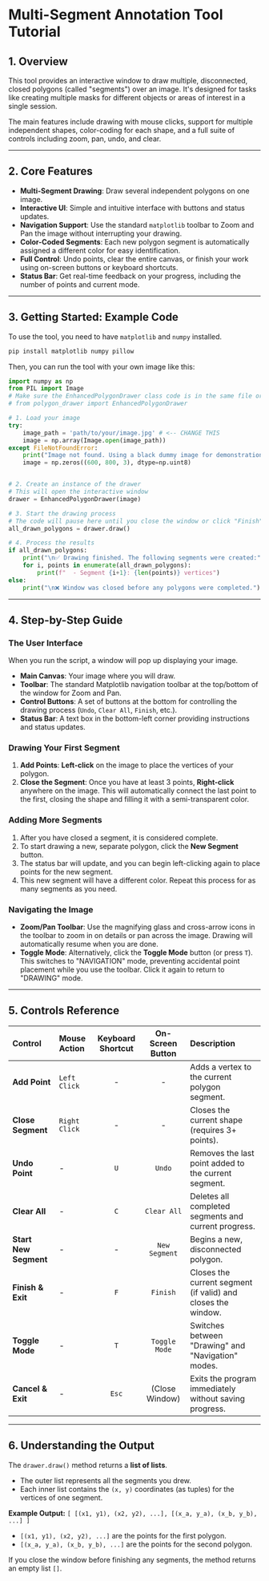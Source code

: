 # Multi-Segment Annotation Tool Tutorial

## 1. Overview

This tool provides an interactive window to draw multiple, disconnected, closed polygons (called "segments") over an image. It's designed for tasks like creating multiple masks for different objects or areas of interest in a single session.

The main features include drawing with mouse clicks, support for multiple independent shapes, color-coding for each shape, and a full suite of controls including zoom, pan, undo, and clear.

---

## 2. Core Features

-   **Multi-Segment Drawing**: Draw several independent polygons on one image.
-   **Interactive UI**: Simple and intuitive interface with buttons and status updates.
-   **Navigation Support**: Use the standard `matplotlib` toolbar to Zoom and Pan the image without interrupting your drawing.
-   **Color-Coded Segments**: Each new polygon segment is automatically assigned a different color for easy identification.
-   **Full Control**: Undo points, clear the entire canvas, or finish your work using on-screen buttons or keyboard shortcuts.
-   **Status Bar**: Get real-time feedback on your progress, including the number of points and current mode.

---

## 3. Getting Started: Example Code

To use the tool, you need to have `matplotlib` and `numpy` installed.

```bash
pip install matplotlib numpy pillow
```

Then, you can run the tool with your own image like this:

```python
import numpy as np
from PIL import Image
# Make sure the EnhancedPolygonDrawer class code is in the same file or imported
# from polygon_drawer import EnhancedPolygonDrawer 

# 1. Load your image
try:
    image_path = 'path/to/your/image.jpg' # <-- CHANGE THIS
    image = np.array(Image.open(image_path))
except FileNotFoundError:
    print("Image not found. Using a black dummy image for demonstration.")
    image = np.zeros((600, 800, 3), dtype=np.uint8)


# 2. Create an instance of the drawer
# This will open the interactive window
drawer = EnhancedPolygonDrawer(image)

# 3. Start the drawing process
# The code will pause here until you close the window or click "Finish"
all_drawn_polygons = drawer.draw()

# 4. Process the results
if all_drawn_polygons:
    print("\n✅ Drawing finished. The following segments were created:")
    for i, points in enumerate(all_drawn_polygons):
        print(f"  - Segment {i+1}: {len(points)} vertices")
else:
    print("\n❌ Window was closed before any polygons were completed.")

```

---

## 4. Step-by-Step Guide

### The User Interface

When you run the script, a window will pop up displaying your image.
-   **Main Canvas**: Your image where you will draw.
-   **Toolbar**: The standard Matplotlib navigation toolbar at the top/bottom of the window for Zoom and Pan.
-   **Control Buttons**: A set of buttons at the bottom for controlling the drawing process (`Undo`, `Clear All`, `Finish`, etc.).
-   **Status Bar**: A text box in the bottom-left corner providing instructions and status updates.

### Drawing Your First Segment

1.  **Add Points**: **Left-click** on the image to place the vertices of your polygon.
2.  **Close the Segment**: Once you have at least 3 points, **Right-click** anywhere on the image. This will automatically connect the last point to the first, closing the shape and filling it with a semi-transparent color.

### Adding More Segments

1.  After you have closed a segment, it is considered complete.
2.  To start drawing a new, separate polygon, click the **New Segment** button.
3.  The status bar will update, and you can begin left-clicking again to place points for the new segment.
4.  This new segment will have a different color. Repeat this process for as many segments as you need.

### Navigating the Image

-   **Zoom/Pan Toolbar**: Use the magnifying glass and cross-arrow icons in the toolbar to zoom in on details or pan across the image. Drawing will automatically resume when you are done.
-   **Toggle Mode**: Alternatively, click the **Toggle Mode** button (or press `T`). This switches to "NAVIGATION" mode, preventing accidental point placement while you use the toolbar. Click it again to return to "DRAWING" mode.

---

## 5. Controls Reference

| Control | Mouse Action | Keyboard Shortcut | On-Screen Button | Description |
| :--- | :--- | :---: | :---: | :--- |
| **Add Point** | `Left Click` | - | - | Adds a vertex to the current polygon segment. |
| **Close Segment** | `Right Click` | - | - | Closes the current shape (requires 3+ points). |
| **Undo Point** | - | `U` | `Undo` | Removes the last point added to the current segment. |
| **Clear All** | - | `C` | `Clear All` | Deletes all completed segments and current progress. |
| **Start New Segment** | - | - | `New Segment` | Begins a new, disconnected polygon. |
| **Finish & Exit** | - | `F` | `Finish` | Closes the current segment (if valid) and closes the window. |
| **Toggle Mode** | - | `T` | `Toggle Mode` | Switches between "Drawing" and "Navigation" modes. |
| **Cancel & Exit** | - | `Esc` | (Close Window) | Exits the program immediately without saving progress. |

---

## 6. Understanding the Output

The `drawer.draw()` method returns a **list of lists**.

-   The outer list represents all the segments you drew.
-   Each inner list contains the `(x, y)` coordinates (as tuples) for the vertices of one segment.

**Example Output:** `[ [(x1, y1), (x2, y2), ...], [(x_a, y_a), (x_b, y_b), ...] ]`

-   `[(x1, y1), (x2, y2), ...]` are the points for the first polygon.
-   `[(x_a, y_a), (x_b, y_b), ...]` are the points for the second polygon.

If you close the window before finishing any segments, the method returns an empty list `[]`.